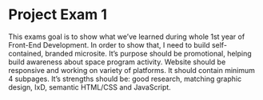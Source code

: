 Project Exam 1
==============
This exams goal is to show what we’ve learned during whole 1st year of Front-End Development. In order to show that, I need to build self-contained, branded microsite. It’s purpose should be promotional, helping build awareness about space program activity. Website should be responsive and working on variety of platforms. It should contain minimum 4 subpages. It’s strengths should be: good research, matching graphic design, IxD, semantic HTML/CSS and JavaScript. 